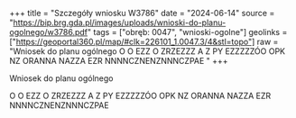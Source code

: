 +++
title = "Szczegóły wniosku W3786"
date = "2024-06-14"
source = "https://bip.brg.gda.pl/images/uploads/wnioski-do-planu-ogolnego/w3786.pdf"
tags = ["obręb: 0047", "wnioski-ogolne"]
geolinks = ["https://geoportal360.pl/map/#clk=226101_1.0047.3/4&stl=topo"]
raw = "Wniosek do planu ogólnego  O O EZZ O ZRZEZZZ A Z PY EZZZZZÓO OPK NZ ORANNA  NAZZA EZR NNNNCZNENZNNNCZPAE  "
+++

Wniosek do planu ogólnego

O O EZZ O ZRZEZZZ A Z PY EZZZZZÓO OPK NZ ORANNA  NAZZA EZR NNNNCZNENZNNNCZPAE
 



